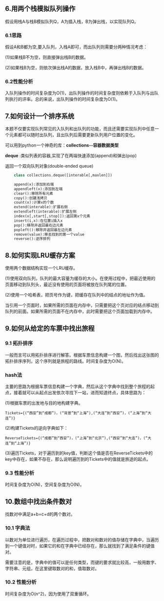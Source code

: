 ## 6.用两个栈模拟队列操作

假设用栈A与栈B模拟队列Q，A为插入栈，B为弹出栈，以实现队列Q。

### 6.1思路

假设A和B都为空,要入队列，入栈A即可，而出队列则需要分两种情况考虑：

(1)如果栈B不为空，则直接弹出栈B的数据。

(2)如果栈B为空，则依次弹出栈A的数据，放入栈B中，再弹出栈B的数据。

### 6.2性能分析

入队列操作的时间复杂度为O(1)，出队列操作的时间复杂度则依赖于入队列与出队列执行的评率。总的来说，出队列操作的时间复杂度为O(1)。



## 7.如何设计一个排序系统

本题不仅要实现队列常见的入队列和出队列的功能，而且还需要实现队列中任意一个元素都可以随时出队列，且出队列后需要更新队列用户位置的变化。

可以用到python一个神奇的库：**collections--容器数据类型**

**deque** :类似列表的容器,实现了在两端快速添加(append)和弹出(pop)

返回一个双向队列对象(double-ended queue)

```python
	class collections.deque([interable[,maxlen]])
    
    append(x):添加到右端
    appendleft(x):添加到左端
    clear():移除所有元素
    copy():创建浅拷贝
    count(x):计算x的个数
    extend(interable):扩展右侧
    extendleft(interable):扩展左侧
    index(x[,start[,stop]]):返回第x个元素
    insert(i,x):在位置i插入x
    pop():移除并返回最右边元素
    popleft():移除并返回最左边元素
    remove(value):移去找到的第一个value
    reverse():逆序排列
```

## 8.如何实现LRU缓存方案

使用两个数据结构实现一个LRU缓存。

(1)使用双向队列，队列的最大容量为缓存的大小。在使用过程中，把最近使用的页面移动到队列头，最近没有使用的页面将被放在队列尾的位置。

(2)使用一个哈希表，把页号作为键，把缓存在队列中的结点的地址作为值。

当引用一个页面时，如果所需的页面在内存中，只需要把这个页对应的结点移动到队列的前面。如果所需的页面不在内存中，此时需要把这个页面加载到内存中。



## 9.如何从给定的车票中找出旅程

### 9.1 拓扑排序

一般而言可以用拓扑排序进行解答。根据车票信息构建一个图，然后找出这张图的拓扑排序序列，这个序列就是旅程的路线。时间复杂度为O(N)。

### hash法

主要的思路为根据车票信息构建一个字典，然后从这个字典中找到整个旅程的起点，接着就可以从起点出发依次寻找下一站，进而知道终点，具体思路为：

(1)根据车票的出发地与目的地构建字典。

`Tickets={(“西安”到“成都”)，(“背景”到“上海”),(“大连”到“西安”)，(“上海”到“大连”)}`

(2)构建Tickets的逆向字典如下：

`ReverseTickets={(“成都”到“西安”)，(“上海”到“北京”),(“西安”到“大连”)，(“大连”到“上海”)}`

(3)遍历Tickets，对于遍历到的key值，判断这个值是否在ReverseTickets中的key中存在，如果不存在，那么说明遍历到的Tickets中的值就是旅途的起点。

### 9.3 性能分析

时间复杂度为O(N)，空间复杂度为O(N)。



## 10.数组中找出条件数对

找数对中满足a+b=c+d的两个数对。

### 10.1 字典法

以数对为单位进行遍历，在遍历过程中，把数对和数对的值存储在字典中，当遍历到一个键值对时，如果它的和在字典中已经存在，那么就找到了满足条件的键值对。

需要注意的是，字典中的值可以是任何类型，而键的要求就比较高，一般用数字、字符串、元组，在这里键取数对的和，值取数对。

### 10.2 性能分析

时间复杂度为O(n^2)，因为使用了双重循环。